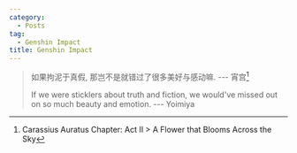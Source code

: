 ```yaml
---
category:
  - Posts
tag:
  - Genshin Impact
title: Genshin Impact
---
```


> 如果拘泥于真假, 那岂不是就错过了很多美好与感动嘛. --- 宵宫[^1]
>
> If we were sticklers about truth and fiction, we would've missed out on so much beauty and emotion. --- Yoimiya

[^1]: Carassius Auratus Chapter: Act II > A Flower that Blooms Across the Sky
